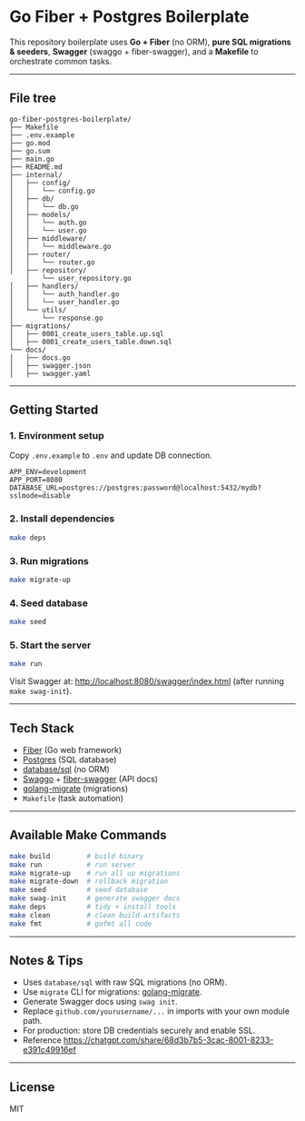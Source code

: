 # Go Fiber + Postgres Boilerplate

This repository boilerplate uses **Go + Fiber** (no ORM), **pure SQL migrations & seeders**, **Swagger** (swaggo + fiber-swagger), and a **Makefile** to orchestrate common tasks.

---

## File tree

```
go-fiber-postgres-boilerplate/
├── Makefile
├── .env.example
├── go.mod
├── go.sum
├── main.go
├── README.md
├── internal/
│   ├── config/
│   │   └── config.go
│   ├── db/
│   │   └── db.go
│   ├── models/
│   │   └── auth.go
│   │   └── user.go
│   ├── middleware/
│   │   └── middleware.go
│   ├── router/
│   │   └── router.go
│   ├── repository/
    │   └── user_repository.go
│   ├── handlers/
│   │   └── auth_handler.go
│   │   └── user_handler.go
│   └── utils/
│       └── response.go
├── migrations/
│   ├── 0001_create_users_table.up.sql
│   ├── 0001_create_users_table.down.sql
└── docs/
│   ├── docs.go
│   ├── swagger.json
│   ├── swagger.yaml
```

---

## Getting Started

### 1. Environment setup
Copy `.env.example` to `.env` and update DB connection.

```
APP_ENV=development
APP_PORT=8080
DATABASE_URL=postgres://postgres:password@localhost:5432/mydb?sslmode=disable
```

### 2. Install dependencies
```bash
make deps
```

### 3. Run migrations
```bash
make migrate-up
```

### 4. Seed database
```bash
make seed
```

### 5. Start the server
```bash
make run
```

Visit Swagger at: [http://localhost:8080/swagger/index.html](http://localhost:8080/swagger/index.html) (after running `make swag-init`).

---

## Tech Stack
- [Fiber](https://github.com/gofiber/fiber) (Go web framework)
- [Postgres](https://www.postgresql.org/) (SQL database)
- [database/sql](https://pkg.go.dev/database/sql) (no ORM)
- [Swaggo](https://github.com/swaggo/swag) + [fiber-swagger](https://github.com/gofiber/swagger) (API docs)
- [golang-migrate](https://github.com/golang-migrate/migrate) (migrations)
- `Makefile` (task automation)

---

## Available Make Commands

```bash
make build         # build binary
make run           # run server
make migrate-up    # run all up migrations
make migrate-down  # rollback migration
make seed          # seed database
make swag-init     # generate swagger docs
make deps          # tidy + install tools
make clean         # clean build artifacts
make fmt           # gofmt all code
```

---

## Notes & Tips
- Uses `database/sql` with raw SQL migrations (no ORM).
- Use `migrate` CLI for migrations: [golang-migrate](https://github.com/golang-migrate/migrate).
- Generate Swagger docs using `swag init`.
- Replace `github.com/yourusername/...` in imports with your own module path.
- For production: store DB credentials securely and enable SSL.
- Reference https://chatgpt.com/share/68d3b7b5-3cac-8001-8233-e391c49916ef

---

## License
MIT
